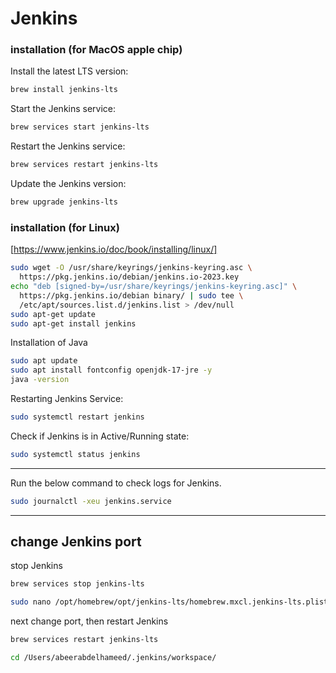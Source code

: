 # Jenkins 
### installation **(for MacOS apple chip)**
Install the latest LTS version:
```bash
brew install jenkins-lts
```
Start the Jenkins service: 
```bash
brew services start jenkins-lts
```
Restart the Jenkins service: 
```bash
brew services restart jenkins-lts
```
Update the Jenkins version: 
```bash
brew upgrade jenkins-lts
```
### installation **(for Linux)**
[https://www.jenkins.io/doc/book/installing/linux/]
```bash
sudo wget -O /usr/share/keyrings/jenkins-keyring.asc \
  https://pkg.jenkins.io/debian/jenkins.io-2023.key
echo "deb [signed-by=/usr/share/keyrings/jenkins-keyring.asc]" \
  https://pkg.jenkins.io/debian binary/ | sudo tee \
  /etc/apt/sources.list.d/jenkins.list > /dev/null
sudo apt-get update
sudo apt-get install jenkins
```
Installation of Java
```bash
sudo apt update
sudo apt install fontconfig openjdk-17-jre -y
java -version
```
Restarting Jenkins Service:
```bash
sudo systemctl restart jenkins
```
Check if Jenkins is in Active/Running state:
```bash
sudo systemctl status jenkins
```
---
Run the below command to check logs for Jenkins.
```bash
sudo journalctl -xeu jenkins.service 
```
---
## change Jenkins port 
stop Jenkins 
```sh 
brew services stop jenkins-lts
```
```sh
sudo nano /opt/homebrew/opt/jenkins-lts/homebrew.mxcl.jenkins-lts.plist
```
next change port, then restart Jenkins
```sh
brew services restart jenkins-lts
```
```sh
cd /Users/abeerabdelhameed/.jenkins/workspace/ 
```
